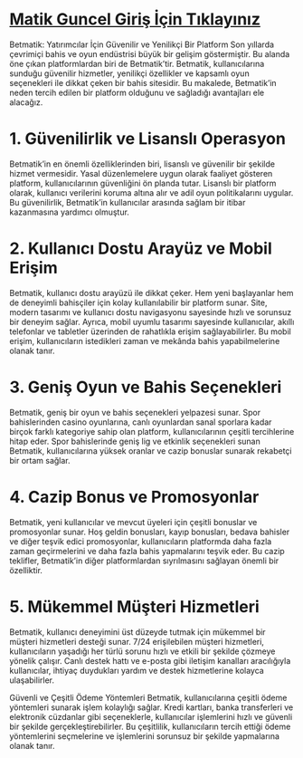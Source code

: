 # [Matik Guncel Giriş İçin Tıklayınız](https://cutt.ly/cem6wL9b)


Betmatik: Yatırımcılar İçin Güvenilir ve Yenilikçi Bir Platform
Son yıllarda çevrimiçi bahis ve oyun endüstrisi büyük bir gelişim göstermiştir. Bu alanda öne çıkan platformlardan biri de Betmatik’tir. Betmatik, kullanıcılarına sunduğu güvenilir hizmetler, yenilikçi özellikler ve kapsamlı oyun seçenekleri ile dikkat çeken bir bahis sitesidir. Bu makalede, Betmatik’in neden tercih edilen bir platform olduğunu ve sağladığı avantajları ele alacağız.

# 1. Güvenilirlik ve Lisanslı Operasyon
Betmatik’in en önemli özelliklerinden biri, lisanslı ve güvenilir bir şekilde hizmet vermesidir. Yasal düzenlemelere uygun olarak faaliyet gösteren platform, kullanıcılarının güvenliğini ön planda tutar. Lisanslı bir platform olarak, kullanıcı verilerini koruma altına alır ve adil oyun politikalarını uygular. Bu güvenilirlik, Betmatik’in kullanıcılar arasında sağlam bir itibar kazanmasına yardımcı olmuştur.

# 2. Kullanıcı Dostu Arayüz ve Mobil Erişim
Betmatik, kullanıcı dostu arayüzü ile dikkat çeker. Hem yeni başlayanlar hem de deneyimli bahisçiler için kolay kullanılabilir bir platform sunar. Site, modern tasarımı ve kullanıcı dostu navigasyonu sayesinde hızlı ve sorunsuz bir deneyim sağlar. Ayrıca, mobil uyumlu tasarımı sayesinde kullanıcılar, akıllı telefonlar ve tabletler üzerinden de rahatlıkla erişim sağlayabilirler. Bu mobil erişim, kullanıcıların istedikleri zaman ve mekânda bahis yapabilmelerine olanak tanır.

# 3. Geniş Oyun ve Bahis Seçenekleri
Betmatik, geniş bir oyun ve bahis seçenekleri yelpazesi sunar. Spor bahislerinden casino oyunlarına, canlı oyunlardan sanal sporlara kadar birçok farklı kategoriye sahip olan platform, kullanıcılarının çeşitli tercihlerine hitap eder. Spor bahislerinde geniş lig ve etkinlik seçenekleri sunan Betmatik, kullanıcılarına yüksek oranlar ve cazip bonuslar sunarak rekabetçi bir ortam sağlar.

# 4. Cazip Bonus ve Promosyonlar
Betmatik, yeni kullanıcılar ve mevcut üyeleri için çeşitli bonuslar ve promosyonlar sunar. Hoş geldin bonusları, kayıp bonusları, bedava bahisler ve diğer teşvik edici promosyonlar, kullanıcıların platformda daha fazla zaman geçirmelerini ve daha fazla bahis yapmalarını teşvik eder. Bu cazip teklifler, Betmatik’in diğer platformlardan sıyrılmasını sağlayan önemli bir özelliktir.

# 5. Mükemmel Müşteri Hizmetleri
Betmatik, kullanıcı deneyimini üst düzeyde tutmak için mükemmel bir müşteri hizmetleri desteği sunar. 7/24 erişilebilen müşteri hizmetleri, kullanıcıların yaşadığı her türlü sorunu hızlı ve etkili bir şekilde çözmeye yönelik çalışır. Canlı destek hattı ve e-posta gibi iletişim kanalları aracılığıyla kullanıcılar, ihtiyaç duydukları yardım ve destek hizmetlerine kolayca ulaşabilirler.

Güvenli ve Çeşitli Ödeme Yöntemleri Betmatik, kullanıcılarına çeşitli ödeme yöntemleri sunarak işlem kolaylığı sağlar. Kredi kartları, banka transferleri ve elektronik cüzdanlar gibi seçeneklerle, kullanıcılar işlemlerini hızlı ve güvenli bir şekilde gerçekleştirebilirler. Bu çeşitlilik, kullanıcıların tercih ettiği ödeme yöntemlerini seçmelerine ve işlemlerini sorunsuz bir şekilde yapmalarına olanak tanır.
